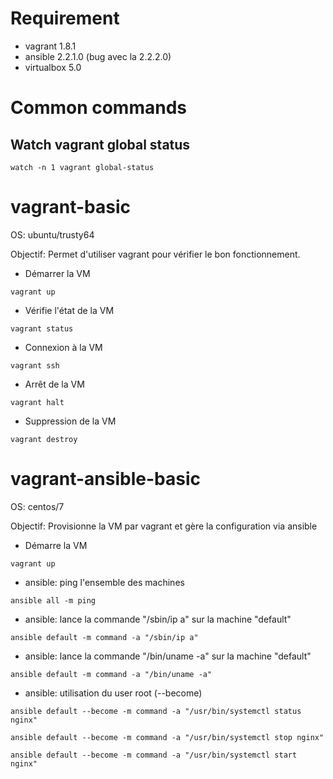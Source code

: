 # Requirement

- vagrant 1.8.1
- ansible 2.2.1.0 (bug avec la 2.2.2.0)
- virtualbox 5.0

# Common commands

## Watch vagrant global status

```
watch -n 1 vagrant global-status
```

# vagrant-basic

OS: ubuntu/trusty64

Objectif: Permet d'utiliser vagrant pour vérifier le bon fonctionnement.

- Démarrer la VM
```
vagrant up
```

- Vérifie l'état de la VM
```
vagrant status
```

- Connexion à la VM
```
vagrant ssh
```

- Arrêt de la VM
```
vagrant halt
```

- Suppression de la VM
```
vagrant destroy
```

# vagrant-ansible-basic

OS: centos/7

Objectif: Provisionne la VM par vagrant et gère la configuration via ansible

- Démarre la VM
```
vagrant up
```

- ansible: ping l'ensemble des machines
```
ansible all -m ping
```

- ansible: lance la commande "/sbin/ip a" sur la machine "default"
```
ansible default -m command -a "/sbin/ip a"
```

- ansible: lance la commande "/bin/uname -a" sur la machine "default"
```
ansible default -m command -a "/bin/uname -a"
```

- ansible: utilisation du user root (--become)
```
ansible default --become -m command -a "/usr/bin/systemctl status nginx"
```

```
ansible default --become -m command -a "/usr/bin/systemctl stop nginx"
```

```
ansible default --become -m command -a "/usr/bin/systemctl start nginx"
```
